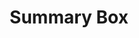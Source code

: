 ---
layout: layouts/right
title: Summary Box
tags: patterns
summary:

include: "{% include 'patterns/summary-box/summary-box.md' %}"
---